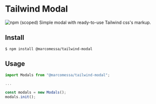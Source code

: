 # Tailwind Modal
![npm (scoped)](https://img.shields.io/npm/v/@marcomessa/tailwind-modal.svg)
Simple modal with ready-to-use Tailwind css's markup.

## Install

```
$ npm install @marcomessa/tailwind-modal
```

## Usage

```js
import Modals from "@marcomessa/tailwind-modal";

...

const modals = new Modals();
modals.init();
```